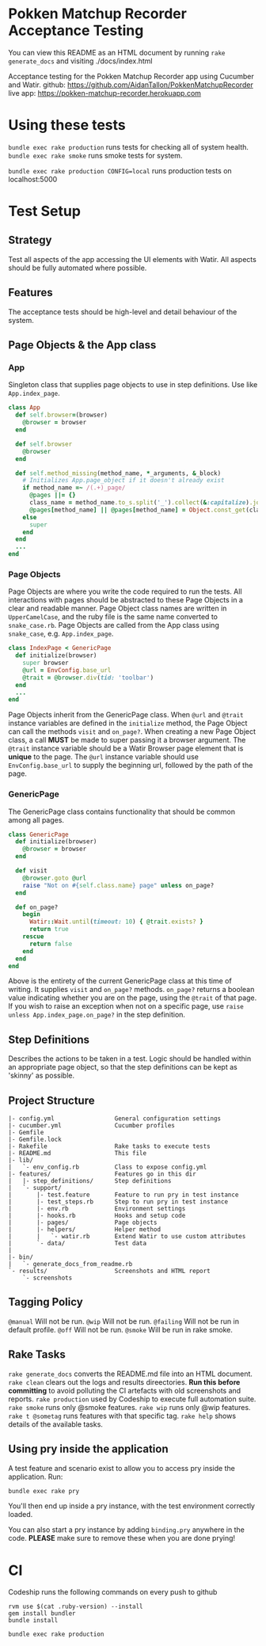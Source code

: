 # Pokken Matchup Recorder Acceptance Testing

You can view this README as an HTML document by running `rake generate_docs` and visiting ./docs/index.html

Acceptance testing for the Pokken Matchup Recorder app using Cucumber and Watir.
github: https://github.com/AidanTallon/PokkenMatchupRecorder
live app: https://pokken-matchup-recorder.herokuapp.com

# Using these tests

`bundle exec rake production` runs tests for checking all of system health.
`bundle exec rake smoke` runs smoke tests for system.

`bundle exec rake production CONFIG=local` runs production tests on localhost:5000

# Test Setup

## Strategy

Test all aspects of the app accessing the UI elements with Watir. All aspects should be fully automated where possible.

## Features

The acceptance tests should be high-level and detail behaviour of the system.

## Page Objects & the App class

### App

Singleton class that supplies page objects to use in step definitions. Use like `App.index_page`.

```ruby
class App
  def self.browser=(browser)
    @browser = browser
  end

  def self.browser
    @browser
  end

  def self.method_missing(method_name, *_arguments, &_block)
    # Initializes App.page_object if it doesn't already exist
    if method_name =~ /(.+)_page/
      @pages ||= {}
      class_name = method_name.to_s.split('_').collect(&:capitalize).join
      @pages[method_name] || @pages[method_name] = Object.const_get(class_name).new(@browser)
    else
      super
    end
  end
  ...
end
```

### Page Objects

Page Objects are where you write the code required to run the tests. All interactions with pages should be abstracted to these Page Objects in a clear and readable manner. Page Object class names are written in `UpperCamelCase`, and the ruby file is the same name converted to `snake_case.rb`. Page Objects are called from the App class using `snake_case`, e.g. `App.index_page`.

```ruby
class IndexPage < GenericPage
  def initialize(browser)
    super browser
    @url = EnvConfig.base_url
    @trait = @browser.div(tid: 'toolbar')
  end
  ...
end
```

Page Objects inherit from the GenericPage class. When `@url` and `@trait` instance variables are defined in the `initialize` method, the Page Object can call the methods `visit` and `on_page?`. When creating a new Page Object class, a call **MUST** be made to super passing it a browser argument.
The `@trait` instance variable should be a Watir Browser page element that is **unique** to the page.
The `@url` instance variable should use `EnvConfig.base_url` to supply the beginning url, followed by the path of the page.

### GenericPage

The GenericPage class contains functionality that should be common among all pages.

```ruby
class GenericPage
  def initialize(browser)
    @browser = browser
  end

  def visit
    @browser.goto @url
    raise "Not on #{self.class.name} page" unless on_page?
  end

  def on_page?
    begin
      Watir::Wait.until(timeout: 10) { @trait.exists? }
      return true
    rescue
      return false
    end
  end
end
```

Above is the entirety of the current GenericPage class at this time of writing. It supplies `visit` and `on_page?` methods.
`on_page?` returns a boolean value indicating whether you are on the page, using the `@trait` of that page. If you wish to raise an exception when not on a specific page, use `raise unless App.index_page.on_page?` in the step definition.

## Step Definitions

Describes the actions to be taken in a test.
Logic should be handled within an appropriate page object, so that the step definitions can be kept as 'skinny' as possible.

## Project Structure

```text
|- config.yml                 General configuration settings
|- cucumber.yml               Cucumber profiles
|- Gemfile
|- Gemfile.lock
|- Rakefile                   Rake tasks to execute tests
|- README.md                  This file
|- lib/
|   `- env_config.rb          Class to expose config.yml
|- features/                  Features go in this dir
|   |- step_definitions/      Step definitions
|   `- support/
|       |- test.feature       Feature to run pry in test instance
|       |- test_steps.rb      Step to run pry in test instance
|       |- env.rb             Environment settings
|       |- hooks.rb           Hooks and setup code
|       |- pages/             Page objects
|       |- helpers/           Helper method
|       |   `- watir.rb       Extend Watir to use custom attributes
|       `- data/              Test data
|
|- bin/
|   `- generate_docs_from_readme.rb
`- results/                   Screenshots and HTML report
    `- screenshots
```

## Tagging Policy

`@manual` Will not be run.
`@wip`  Will not be run.
`@failing`  Will not be run in default profile.
`@off`  Will not be run.
`@smoke` Will be run in rake smoke.

## Rake Tasks

`rake generate_docs` converts the README.md file into an HTML document.
`rake clean` clears out the logs and results direectories. **Run this before committing** to avoid polluting the CI artefacts with old screenshots and reports.
`rake production` used by Codeship to execute full automation suite.
`rake smoke` runs only @smoke features.
`rake wip` runs only @wip features.
`rake t @sometag` runs features with that specific tag.
`rake help` shows details of the available tasks.

## Using pry inside the application

A test feature and scenario exist to allow you to access pry inside the application. Run:

```bash
bundle exec rake pry
```

You'll then end up inside a pry instance, with the test environment correctly loaded.

You can also start a pry instance by adding `binding.pry` anywhere in the code. **PLEASE** make sure to remove these when you are done prying!

# CI

Codeship runs the following commands on every push to github
```
rvm use $(cat .ruby-version) --install
gem install bundler
bundle install

bundle exec rake production
```


